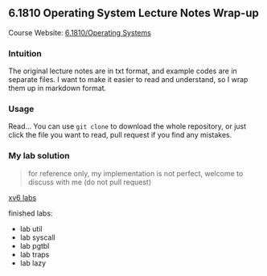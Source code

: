 ## 6.1810 Operating System Lecture Notes Wrap-up

Course Website: [6.1810/Operating Systems](https://pdos.csail.mit.edu/6.828/2022/schedule.html)
### Intuition

The original lecture notes are in txt format, and example codes are in separate files.
I want to make it easier to read and understand, so I wrap them up in markdown format.

### Usage

Read... You can use `git clone` to download the whole repository, or just click the file you want to read, pull request if you find any mistakes.

### My lab solution

> for reference only, my implementation is not perfect,
> welcome to discuss with me (do not pull request)

[xv6 labs](https://github.com/PointBreaker/xv6-labs-2022)

finished labs:
- lab util
- lab syscall
- lab pgtbl
- lab traps
- lab lazy